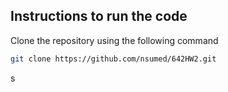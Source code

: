 ## Instructions to run the code
Clone the repository using the following command
```bash
git clone https://github.com/nsumed/642HW2.git
```
s


